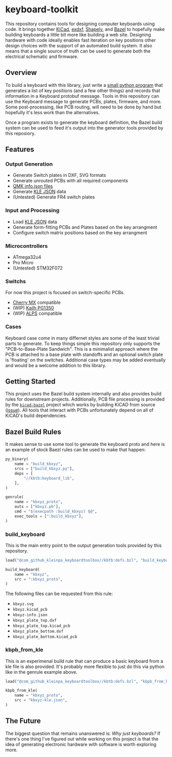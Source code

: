 # keyboard-toolkit

This repository contains tools for designing computer keyboards using
code. It brings together [KiCad](https://gitlab.com/kicad/code/kicad),
[exdxf](https://ezdxf.mozman.at/),
[Shapely](https://github.com/Toblerity/Shapely), and
[Bazel](https://bazel.build/) to hopefully make building keyboards a
little bit more like building a web site. Designing hardware with code
ideally enables fast iteration on key positions other design choices
with the support of an automated build system. It also means that a
single source of truth can be used to generate both the electrical
schematic and firmware.

## Overview

To build a keyboard with this library, just write a [small python
program](examples/build_numpad17.py) that generates a list of key
positions (and a few other things) and records that information in a
Keyboard protobuf message. Tools in this repository can use the
Keyboard message to generate PCBs, plates, firmware, and more. Some
post-processing, like PCB routing, will need to be done by hand but
hopefully it's less work than the alternatives.

Once a program exists to generate the keyboard definition, the Bazel
build system can be used to feed it's output into the generator tools
provided by this reposiory.

## Features

### Output Generation
* Generate Switch plates in DXF, SVG formats
* Generate unrouted PCBs with all required components
* [QMK info.json files](https://beta.docs.qmk.fm/developing-qmk/qmk-reference/reference_info_json)
* Generate [KLE JSON](http://www.keyboard-layout-editor.com/) data
* (Untested) Generate FR4 switch plates

### Input and Processing
* Load [KLE JSON](http://www.keyboard-layout-editor.com/) data
* Generate form-fitting PCBs and Plates based on the key arrangment
* Configure switch matrix positions based on the key arrangment

### Microcontrollers
* ATmega32u4
* Pro Micro
* (Untested) STM32F072

### Switchs

For now this project is focused on switch-specific PCBs.

* [Cherry MX](https://deskthority.net/wiki/Cherry_MX) compatible
* (WIP) [Kailh PG1350](https://deskthority.net/wiki/Kailh_PG1350_series)
* (WIP) [ALPS](https://deskthority.net/wiki/Alps_SKCL/SKCM_series) compatible

### Cases

Keyboard case come in many differnet styles are some of the least
trivial parts to generate. To keep things simple this repository only
supports the "PCB-to-Base-Plate Sandwich". This is a minimalist
approach where the PCB is attached to a base plate with standoffs and
an optional switch plate is 'floating' on the switches. Additional
case types may be added eventually and would be a welcome addition to
this library.

## Getting Started

This project uses the Bazel build system internally and also provides
build rules for downstream projects. Additionally, PCB file
processing is provided by the
[`kicad-bazel`](https://github.com/kleinpa/kicad-bazel) project which
works by building KiCAD from source
([issue](https://github.com/kleinpa/kicad-bazel/issues/2)). All tools
that interact with PCBs unfortunately depend on all of KiCAD's build
dependencies.

## Bazel Build Rules

It makes sense to use some tool to generate the keyboard proto and
here is an example of stock Baezl rules can be used to make that
happen:

```python
py_binary(
    name = "build_kbxyz",
    srcs = ["build_kbxyz.py"],
    deps = [
        "//kbtb:keyboard_lib",
    ],
)

genrule(
    name = "kbxyz_proto",
    outs = ["kbxyz.pb"],
    cmd = "$(execpath :build_kbxyz) $@",
    exec_tools = [":build_kbxyz"],
)
```

### build_keyboard

This is the main entry point to the output generation tools provided by this repository.

```python
load("@com_github_kleinpa_keyboardtoolbox//kbtb:defs.bzl", "build_keyboard")

build_keyboard(
    name = "kbxyz",
    src = ":kbxyz_proto",
)
```

The following files can be requested from this rule:

* `kbxyz.svg`
* `kbxyz.kicad_pcb`
* `kbxyz-info.json`
* `kbxyz_plate_top.dxf`
* `kbxyz_plate_top.kicad_pcb`
* `kbxyz_plate_bottom.dxf`
* `kbxyz_plate_bottom.kicad_pcb`

### kbpb_from_kle

This is an experimenal build rule that can produce a basic keyboard
from a kle file is also provided. It's probably more flexible to just
do this via python like in the genrule example above.

```python
load("@com_github_kleinpa_keyboardtoolbox//kbtb:defs.bzl", "kbpb_from_kle")

kbpb_from_kle(
    name = "kbxyz_proto",
    src = "kbxyz-kle.json",
)
```

## The Future

The biggest question that remains unanswered is: _Why just keyboards?_
If there's one thing I've figured out while working on this project is
that the idea of generating electronic hardware with software is worth
exploring more.
